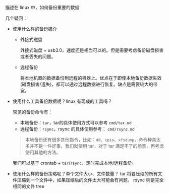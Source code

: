 描述在 linux 中，如何备份重要的数据

几个疑问：
- 使用什么样的备份媒介
    - 外接式磁盘

        外接式磁盘 + usb3.0，速度还是相当可以的。但是需要考虑备份磁盘损害或者丢失的问题。
    - 远程备份
        
        将本地机器的数据备份到远程的机器上。优点在于即使本地备份数据失效(磁盘损害/遗失)，都可以通过远程数据进行恢复。缺点是需要较大的带宽。

- 使用什么工具备份数据呢？linux 有现成的工具吗？

    常见的备份命令有：
    - 本地备份：`tar`，tar的具体使用方式可以参考 `cmd/tar.md`
    - 远程备份：`rsync`，rsync 的具体使用参考： `cmd/rsync.md`
    > 本地备份还有很多其他指令，比如：`dd`、`cpio`、`xfsdump`，命令种类太多并不是一件好事，我们就使用 tar，对于 tar 满足不了的场景，再考虑使用其他的方法。

    我们可以基于 crontab + `tar`/`rsync`，定时完成本地/远程备份。

- 使用什么样的备份策略呢？单个文件大小、文件数量？
    tar 将要压缩的所有文件压缩到一个文件中，如果压缩后的文件太大可能会有问题。
    rsync 则是完全相同的文件 tree